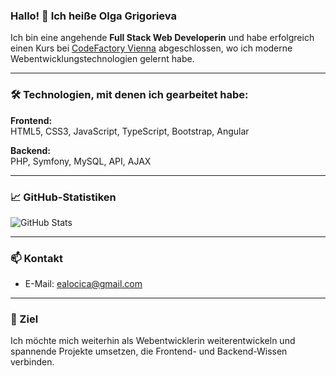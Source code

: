 ### Hallo! 👋 Ich heiße Olga Grigorieva

Ich bin eine angehende **Full Stack Web Developerin** und habe erfolgreich einen Kurs bei [CodeFactory Vienna](https://www.codefactory.wien/) abgeschlossen, wo ich moderne Webentwicklungstechnologien gelernt habe.

---

### 🛠️ Technologien, mit denen ich gearbeitet habe:

**Frontend:**  
HTML5, CSS3, JavaScript, TypeScript, Bootstrap, Angular

**Backend:**  
PHP, Symfony, MySQL, API, AJAX

---

### 📈 GitHub-Statistiken

![GitHub Stats](https://github-readme-stats.vercel.app/api?username=OlgaGrigorieva81&show_icons=true&theme=github_dark)

---

### 📫 Kontakt

- E-Mail: ealocica@gmail.com

---

### 🎯 Ziel

Ich möchte mich weiterhin als Webentwicklerin weiterentwickeln und spannende Projekte umsetzen, die Frontend- und Backend-Wissen verbinden.


